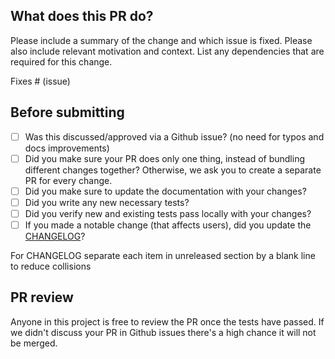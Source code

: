 ## What does this PR do?

Please include a summary of the change and which issue is fixed.
Please also include relevant motivation and context.
List any dependencies that are required for this change.

Fixes # (issue)

## Before submitting

- [ ] Was this discussed/approved via a Github issue? (no need for typos and docs improvements)
- [ ] Did you make sure your PR does only one thing, instead of bundling different changes together? Otherwise, we ask you to create a separate PR for every change.
- [ ] Did you make sure to update the documentation with your changes?
- [ ] Did you write any new necessary tests?
- [ ] Did you verify new and existing tests pass locally with your changes?
- [ ] If you made a notable change (that affects users), did you update the [CHANGELOG](https://github.com/GITHUB_NAME/REPONAME/blob/main/CHANGELOG.md)?

For CHANGELOG separate each item in unreleased section by a blank line to reduce collisions

## PR review

Anyone in this project is free to review the PR once the tests have passed.
If we didn't discuss your PR in Github issues there's a high chance it will not be merged.
